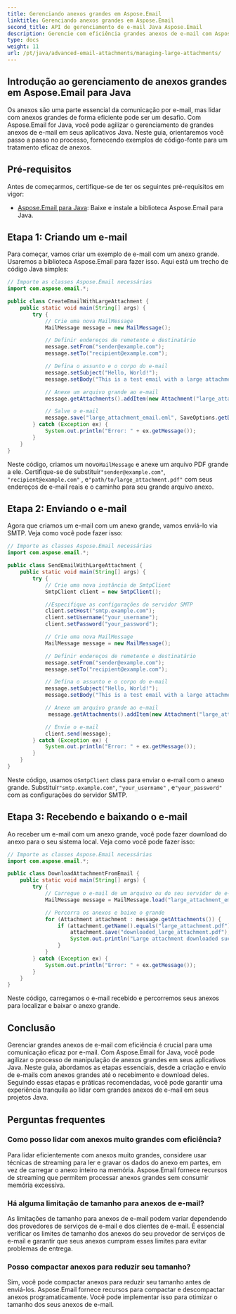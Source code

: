 ```yaml
---
title: Gerenciando anexos grandes em Aspose.Email
linktitle: Gerenciando anexos grandes em Aspose.Email
second_title: API de gerenciamento de e-mail Java Aspose.Email
description: Gerencie com eficiência grandes anexos de e-mail com Aspose.Email para Java. Guia passo a passo e código-fonte para manipulação simplificada de anexos em aplicativos Java.
type: docs
weight: 11
url: /pt/java/advanced-email-attachments/managing-large-attachments/
---
```


## Introdução ao gerenciamento de anexos grandes em Aspose.Email para Java

Os anexos são uma parte essencial da comunicação por e-mail, mas lidar com anexos grandes de forma eficiente pode ser um desafio. Com Aspose.Email for Java, você pode agilizar o gerenciamento de grandes anexos de e-mail em seus aplicativos Java. Neste guia, orientaremos você passo a passo no processo, fornecendo exemplos de código-fonte para um tratamento eficaz de anexos.

## Pré-requisitos

Antes de começarmos, certifique-se de ter os seguintes pré-requisitos em vigor:

- [Aspose.Email para Java](https://releases.aspose.com/email/java/): Baixe e instale a biblioteca Aspose.Email para Java.

## Etapa 1: Criando um e-mail

Para começar, vamos criar um exemplo de e-mail com um anexo grande. Usaremos a biblioteca Aspose.Email para fazer isso. Aqui está um trecho de código Java simples:

```java
// Importe as classes Aspose.Email necessárias
import com.aspose.email.*;

public class CreateEmailWithLargeAttachment {
    public static void main(String[] args) {
        try {
            // Crie uma nova MailMessage
            MailMessage message = new MailMessage();

            // Definir endereços de remetente e destinatário
            message.setFrom("sender@example.com");
            message.setTo("recipient@example.com");

            // Defina o assunto e o corpo do e-mail
            message.setSubject("Hello, World!");
            message.setBody("This is a test email with a large attachment.");

            // Anexe um arquivo grande ao e-mail
            message.getAttachments().addItem(new Attachment("large_attachment.pdf", "path/to/large_attachment.pdf"));

            // Salve o e-mail
            message.save("large_attachment_email.eml", SaveOptions.getDefaultEml());
        } catch (Exception ex) {
            System.out.println("Error: " + ex.getMessage());
        }
    }
}
```

 Neste código, criamos um novo`MailMessage` e anexe um arquivo PDF grande a ele. Certifique-se de substituir`"sender@example.com"`, `"recipient@example.com"` , e`"path/to/large_attachment.pdf"` com seus endereços de e-mail reais e o caminho para seu grande arquivo anexo.

## Etapa 2: Enviando o e-mail

Agora que criamos um e-mail com um anexo grande, vamos enviá-lo via SMTP. Veja como você pode fazer isso:

```java
// Importe as classes Aspose.Email necessárias
import com.aspose.email.*;

public class SendEmailWithLargeAttachment {
    public static void main(String[] args) {
        try {
            // Crie uma nova instância de SmtpClient
            SmtpClient client = new SmtpClient();

            //Especifique as configurações do servidor SMTP
            client.setHost("smtp.example.com");
            client.setUsername("your_username");
            client.setPassword("your_password");

            // Crie uma nova MailMessage
            MailMessage message = new MailMessage();

            // Definir endereços de remetente e destinatário
            message.setFrom("sender@example.com");
            message.setTo("recipient@example.com");

            // Defina o assunto e o corpo do e-mail
            message.setSubject("Hello, World!");
            message.setBody("This is a test email with a large attachment.");

            // Anexe um arquivo grande ao e-mail
             message.getAttachments().addItem(new Attachment("large_attachment.pdf", "path/to/large_attachment.pdf"));

            // Envie o e-mail
            client.send(message);
        } catch (Exception ex) {
            System.out.println("Error: " + ex.getMessage());
        }
    }
}
```

 Neste código, usamos o`SmtpClient` class para enviar o e-mail com o anexo grande. Substituir`"smtp.example.com"`, `"your_username"` , e`"your_password"` com as configurações do servidor SMTP.

## Etapa 3: Recebendo e baixando o e-mail

Ao receber um e-mail com um anexo grande, você pode fazer download do anexo para o seu sistema local. Veja como você pode fazer isso:

```java
// Importe as classes Aspose.Email necessárias
import com.aspose.email.*;

public class DownloadAttachmentFromEmail {
    public static void main(String[] args) {
        try {
            // Carregue o e-mail de um arquivo ou do seu servidor de e-mail
            MailMessage message = MailMessage.load("large_attachment_email.eml");

            // Percorra os anexos e baixe o grande
            for (Attachment attachment : message.getAttachments()) {
                if (attachment.getName().equals("large_attachment.pdf")) {
                    attachment.save("downloaded_large_attachment.pdf");
                    System.out.println("Large attachment downloaded successfully.");
                }
            }
        } catch (Exception ex) {
            System.out.println("Error: " + ex.getMessage());
        }
    }
}
```

Neste código, carregamos o e-mail recebido e percorremos seus anexos para localizar e baixar o anexo grande.

## Conclusão

Gerenciar grandes anexos de e-mail com eficiência é crucial para uma comunicação eficaz por e-mail. Com Aspose.Email for Java, você pode agilizar o processo de manipulação de anexos grandes em seus aplicativos Java. Neste guia, abordamos as etapas essenciais, desde a criação e envio de e-mails com anexos grandes até o recebimento e download deles. Seguindo essas etapas e práticas recomendadas, você pode garantir uma experiência tranquila ao lidar com grandes anexos de e-mail em seus projetos Java.

## Perguntas frequentes

### Como posso lidar com anexos muito grandes com eficiência?

Para lidar eficientemente com anexos muito grandes, considere usar técnicas de streaming para ler e gravar os dados do anexo em partes, em vez de carregar o anexo inteiro na memória. Aspose.Email fornece recursos de streaming que permitem processar anexos grandes sem consumir memória excessiva.

### Há alguma limitação de tamanho para anexos de e-mail?

As limitações de tamanho para anexos de e-mail podem variar dependendo dos provedores de serviços de e-mail e dos clientes de e-mail. É essencial verificar os limites de tamanho dos anexos do seu provedor de serviços de e-mail e garantir que seus anexos cumpram esses limites para evitar problemas de entrega.

### Posso compactar anexos para reduzir seu tamanho?

Sim, você pode compactar anexos para reduzir seu tamanho antes de enviá-los. Aspose.Email fornece recursos para compactar e descompactar anexos programaticamente. Você pode implementar isso para otimizar o tamanho dos seus anexos de e-mail.